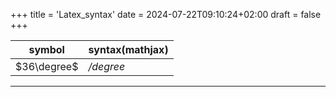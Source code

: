 +++
title = 'Latex_syntax'
date = 2024-07-22T09:10:24+02:00
draft = false
+++





| symbol      | syntax(mathjax) |
| ----------- | --------------- |
| $36\degree$ | */degree*       |

---
